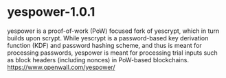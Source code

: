 # yespower-1.0.1
yespower is a proof-of-work (PoW) focused fork of yescrypt, which in turn builds upon scrypt. While yescrypt is a password-based key derivation function (KDF) and password hashing scheme, and thus is meant for processing passwords, yespower is meant for processing trial inputs such as block headers (including nonces) in PoW-based blockchains. https://www.openwall.com/yespower/

